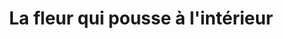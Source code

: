 ---
title: "La fleur qui pousse à l'intérieur"
url: /dijon/la-fleur-qui-pousse-a-linterieur/
shop: livres
---
